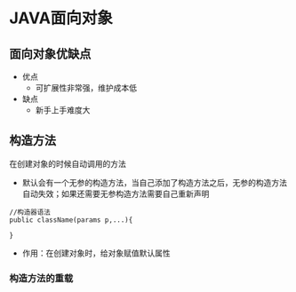 # JAVA面向对象

##  面向对象优缺点
* 优点  
    * 可扩展性非常强，维护成本低
* 缺点  
    *  新手上手难度大

##  构造方法  
在创建对象的时候自动调用的方法

*  默认会有一个无参的构造方法，当自己添加了构造方法之后，无参的构造方法自动失效；如果还需要无参构造方法需要自己重新声明  
```
//构造器语法
public className(params p,...){
    
}
```
*  作用：在创建对象时，给对象赋值默认属性  
### 构造方法的重载  


